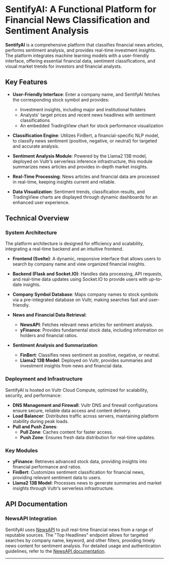 

# SentifyAI: A Functional Platform for Financial News Classification and Sentiment Analysis

**SentifyAI** is a comprehensive platform that classifies financial news articles, performs sentiment analysis, and provides real-time investment insights. The platform integrates machine learning models with a user-friendly interface, offering essential financial data, sentiment classifications, and visual market trends for investors and financial analysts.

## Key Features

- **User-Friendly Interface**: Enter a company name, and SentifyAI fetches the corresponding stock symbol and provides:
  - Investment insights, including major and institutional holders
  - Analysts' target prices and recent news headlines with sentiment classifications
  - An embedded TradingView chart for stock performance visualization

- **Classification Engine**: Utilizes FinBert, a financial-specific NLP model, to classify news sentiment (positive, negative, or neutral) for targeted and accurate analysis.

- **Sentiment Analysis Module**: Powered by the Llama2 13B model, deployed on Vultr’s serverless inference infrastructure, this module summarizes news articles and provides in-depth market insights.

- **Real-Time Processing**: News articles and financial data are processed in real-time, keeping insights current and reliable.

- **Data Visualization**: Sentiment trends, classification results, and TradingView charts are displayed through dynamic dashboards for an enhanced user experience.

## Technical Overview

### System Architecture

The platform architecture is designed for efficiency and scalability, integrating a real-time backend and an intuitive frontend.

- **Frontend (Svelte)**: A dynamic, responsive interface that allows users to search by company name and view organized financial insights.

- **Backend (Flask and Socket.IO)**: Handles data processing, API requests, and real-time data updates using Socket.IO to provide users with up-to-date insights.

- **Company Symbol Database**: Maps company names to stock symbols via a pre-integrated database on Vultr, making searches fast and user-friendly.

- **News and Financial Data Retrieval**:
  - **NewsAPI**: Fetches relevant news articles for sentiment analysis.
  - **yFinance**: Provides fundamental stock data, including information on holders and financial ratios.

- **Sentiment Analysis and Summarization**:
  - **FinBert**: Classifies news sentiment as positive, negative, or neutral.
  - **Llama2 13B Model**: Deployed on Vultr, provides summaries and investment insights from news and financial data.

### Deployment and Infrastructure

SentifyAI is hosted on Vultr Cloud Compute, optimized for scalability, security, and performance:

- **DNS Management and Firewall**: Vultr DNS and firewall configurations ensure secure, reliable data access and content delivery.
- **Load Balancer**: Distributes traffic across servers, maintaining platform stability during peak loads.
- **Pull and Push Zones**:
  - **Pull Zone**: Caches content for faster access.
  - **Push Zone**: Ensures fresh data distribution for real-time updates.

### Key Modules

- **yFinance**: Retrieves advanced stock data, providing insights into financial performance and ratios.
- **FinBert**: Customizes sentiment classification for financial news, providing relevant sentiment data to users.
- **Llama2 13B Model**: Processes news to generate summaries and market insights through Vultr’s serverless infrastructure.

## API Documentation

### NewsAPI Integration

SentifyAI uses [NewsAPI](https://newsapi.org/) to pull real-time financial news from a range of reputable sources. The "Top Headlines" endpoint allows for targeted searches by company name, keyword, and other filters, providing timely news content for sentiment analysis. For detailed usage and authentication guidelines, refer to the [NewsAPI documentation](https://newsapi.org/docs).

---

